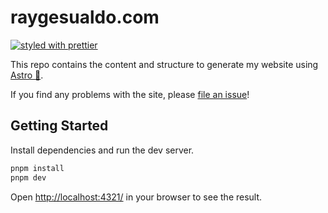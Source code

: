 # raygesualdo.com

[![styled with prettier](https://img.shields.io/badge/styled_with-prettier-ff69b4.svg?style=flat-square)](https://github.com/prettier/prettier)

This repo contains the content and structure to generate my website using [Astro 🚀](https://astro.build/).

If you find any problems with the site, please [file an issue](https://github.com/raygesualdo/raygesualdo.com/issues/new)!

## Getting Started

Install dependencies and run the dev server.

```bash
pnpm install
pnpm dev
```

Open [http://localhost:4321/](http://localhost:4321/) in your browser to see the result.
